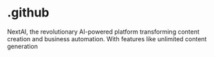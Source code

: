 # .github
NextAI, the revolutionary AI-powered platform transforming content creation and business automation. With features like unlimited content generation
